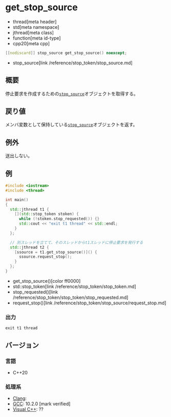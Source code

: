 # get_stop_source
* thread[meta header]
* std[meta namespace]
* jthread[meta class]
* function[meta id-type]
* cpp20[meta cpp]

```cpp
[[nodiscard]] stop_source get_stop_source() noexcept;
```
* stop_source[link /reference/stop_token/stop_source.md]


## 概要
停止要求を作成するための[`stop_source`](/reference/stop_token/stop_source.md)オブジェクトを取得する。


## 戻り値
メンバ変数として保持している[`stop_source`](/reference/stop_token/stop_source.md)オブジェクトを返す。

## 例外
送出しない。


## 例
```cpp example
#include <iostream>
#include <thread>

int main()
{
  std::jthread t1 {
    [](std::stop_token stoken) {
      while (!stoken.stop_requested()) {}
      std::cout << "exit t1 thread" << std::endl;
    }
  };

  // 別スレッドを立てて、そのスレッドからt1スレッドに停止要求を発行する
  std::jthread t2 {
    [ssource = t1.get_stop_source()]() {
      ssource.request_stop();
    }
  };
}
```
* get_stop_source()[color ff0000]
* std::stop_token[link /reference/stop_token/stop_token.md]
* stop_requested()[link /reference/stop_token/stop_token/stop_requested.md]
* request_stop()[link /reference/stop_token/stop_source/request_stop.md]

### 出力
```
exit t1 thread
```

## バージョン
### 言語
- C++20

### 処理系
- [Clang](/implementation.md#clang):
- [GCC](/implementation.md#gcc): 10.2.0 [mark verified]
- [Visual C++](/implementation.md#visual_cpp): ??
